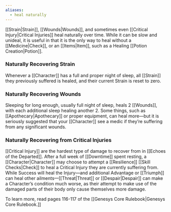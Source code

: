 ```yaml
---
aliases:
  - heal naturally
---
```

[[Strain|Strain]], [[Wounds|Wounds]], and sometimes even [[Critical Injury|Critical Injuries]] heal naturally over time. While it can be slow and unideal, it is useful in that it is the only way to heal without a [[Medicine|Check]], or an [[Items|Item]], such as a Healing [[Potion Creation|Potion]].

### Naturally Recovering Strain
Whenever a [[Character]] has a full and proper night of sleep, all [[Strain]] they previously suffered is healed, and their current Strain is reset to zero.

### Naturally Recovering Wounds
Sleeping for long enough, usually full night of sleep, heals 2 [[Wounds]], with each additional sleep healing another 2. Some things, such as [[Apothecary|Apothecary]] or proper equipment, can heal more—but it is seriously suggested that your [[Character]] see a medic if they’re suffering from any significant wounds.

### Naturally Recovering from Critical Injuries
[[Critical Injury]] are the hardest type of damage to recover from in [[Echoes of the Departed]]. After a full week of [[Downtime]] spent resting, a [[Character|Character]] may choose to attempt a [[Resilience]] [[Skill Checks|Check]] to heal a Critical Injury they are currently suffering from. While Success will heal the Injury—and additional Advantage or [[Triumph]] can heal other ailments—[[Threat|Threat]] or [[Despair|Despair]] can make a Character’s condition much worse, as their attempt to make use of the damaged parts of their body only cause themselves more damage.



To learn more, read pages 116-117 of the [[Genesys Core Rulebook|Genesys Core Rulebook.]]